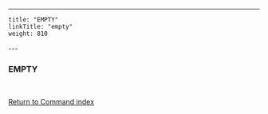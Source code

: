 ---
    title: "EMPTY"
    linkTitle: "empty"
    weight: 810
---<span id="empty"></span>

### EMPTY

 

[Return to Command index](../../)

 
